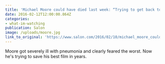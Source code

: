 ```yaml
---
title: 'Michael Moore could have died last week: “Trying to get back to just breathing is enough of a burden”'
date: 2016-02-12T12:00:00.864Z
categories: 
- what-im-watching
publication: Salon
image: /uploads/moore.jpg
link_to_original: 'https://www.salon.com/2016/02/10/michael_moore_could_have_died_last_week_trying_to_get_back_to_just_breathing_is_enough_of_a_burden/'
---
```

Moore got severely ill with pneumonia and clearly feared the worst. Now he's trying to save his best film in years.